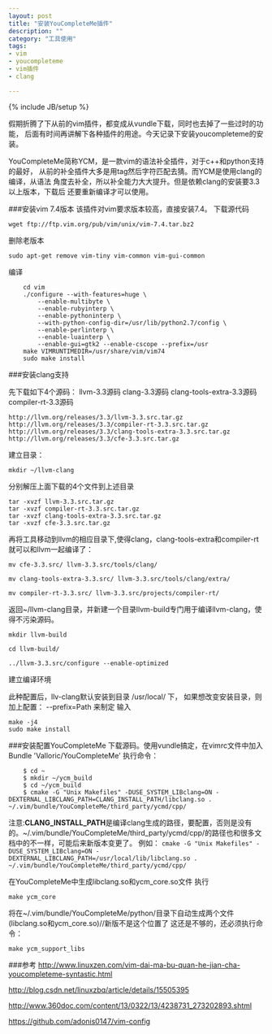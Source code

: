 ```yaml
---
layout: post
title: "安装YouCompleteMe插件"
description: ""
category: "工具使用"
tags: 
- vim
- youcompleteme
- vim插件
- clang

---
```

{% include JB/setup %}

假期折腾了下从前的vim插件，都变成从vundle下载，同时也去掉了一些过时的功能，
后面有时间再讲解下各种插件的用途。今天记录下安装youcompleteme的安装。

YouCompleteMe简称YCM，是一款vim的语法补全插件，对于c++和python支持的最好，
从前的补全插件大多是用tag然后字符匹配去猜。而YCM是使用clang的编译，从语法
角度去补全，所以补全能力大大提升。但是依赖clang的安装要3.3以上版本，下载后
还要重新编译才可以使用。


###安装vim 7.4版本
该插件对vim要求版本较高，直接安装7.4。
下载源代码

`wget ftp://ftp.vim.org/pub/vim/unix/vim-7.4.tar.bz2`

删除老版本

`sudo apt-get remove vim-tiny vim-common vim-gui-common`


编译


```
    cd vim
    ./configure --with-features=huge \
        --enable-multibyte \
        --enable-rubyinterp \
        --enable-pythoninterp \
        --with-python-config-dir=/usr/lib/python2.7/config \
        --enable-perlinterp \
        --enable-luainterp \
        --enable-gui=gtk2 --enable-cscope --prefix=/usr
    make VIMRUNTIMEDIR=/usr/share/vim/vim74
    sudo make install
```

###安装clang支持

先下载如下4个源码： llvm-3.3源码 clang-3.3源码 clang-tools-extra-3.3源码 compiler-rt-3.3源码 

```
http://llvm.org/releases/3.3/llvm-3.3.src.tar.gz
http://llvm.org/releases/3.3/compiler-rt-3.3.src.tar.gz
http://llvm.org/releases/3.3/clang-tools-extra-3.3.src.tar.gz
http://llvm.org/releases/3.3/cfe-3.3.src.tar.gz
```

建立目录：

```
mkdir ~/llvm-clang
```

分别解压上面下载的4个文件到上述目录

```
tar -xvzf llvm-3.3.src.tar.gz
tar -xvzf compiler-rt-3.3.src.tar.gz
tar -xvzf clang-tools-extra-3.3.src.tar.gz
tar -xvzf cfe-3.3.src.tar.gz
```

再将工具移动到llvm的相应目录下,使得clang，clang-tools-extra和compiler-rt就可以和llvm一起编译了：
```
mv cfe-3.3.src/ llvm-3.3.src/tools/clang/

mv clang-tools-extra-3.3.src/ llvm-3.3.src/tools/clang/extra/

mv compiler-rt-3.3.src/ llvm-3.3.src/projects/compiler-rt/
```


返回~/llvm-clang目录，并新建一个目录llvm-build专门用于编译llvm-clang，使得不污染源码。

```
mkdir llvm-build

cd llvm-build/

../llvm-3.3.src/configure --enable-optimized
```

建立编译环境

此种配置后，llv-clang默认安装到目录 /usr/local/ 下， 如果想改变安装目录，则加上配置： --prefix=Path 来制定 输入
```
make -j4
sudo make install
```

###安装配置YouCompleteMe
下载源码。使用vundle搞定，在vimrc文件中加入 
Bundle 'Valloric/YouCompleteMe'
执行命令：

```
    $ cd ~
    $ mkdir ~/ycm_build
    $ cd ~/ycm_build
    $ cmake -G "Unix Makefiles" -DUSE_SYSTEM_LIBclang=ON -DEXTERNAL_LIBCLANG_PATH=CLANG_INSTALL_PATH/libclang.so . ~/.vim/bundle/YouCompleteMe/third_party/ycmd/cpp/
```

注意:**CLANG_INSTALL_PATH**是编译clang生成的路径，要配置，否则是没有的。~/.vim/bundle/YouCompleteMe/third_party/ycmd/cpp/的路径也和很多文档中的不一样，可能后来新版本变更了。
例如：
    `cmake -G "Unix Makefiles" -DUSE_SYSTEM_LIBclang=ON -DEXTERNAL_LIBCLANG_PATH=/usr/local/lib/libclang.so . ~/.vim/bundle/YouCompleteMe/third_party/ycmd/cpp/`


在YouCompleteMe中生成libclang.so和ycm_core.so文件 
执行 

```
make ycm_core
```

将在~/.vim/bundle/YouCompleteMe/python/目录下自动生成两个文件(libclang.so和ycm_core.so)//新版不是这个位置了
这还是不够的，还必须执行命令：

```
make ycm_support_libs
```


###参考
<http://www.linuxzen.com/vim-dai-ma-bu-quan-he-jian-cha-youcompleteme-syntastic.html>

<http://blog.csdn.net/linuxzbq/article/details/15505395>

<http://www.360doc.com/content/13/0322/13/4238731_273202893.shtml>

<https://github.com/adonis0147/vim-config>
